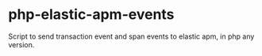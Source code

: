 # php-elastic-apm-events
Script to send transaction event and span events to elastic apm, in php any version.
